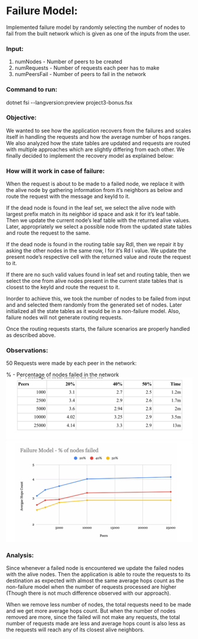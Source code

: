 # Failure Model:
Implemented failure model by randomly selecting the number of nodes to fail from the built network which is given as one of the inputs from the user.
### Input:
1. numNodes - Number of peers to be created
2. numRequests - Number of requests each peer has to make
3. numPeersFail - Number of peers to fail in the network
### Command to run:
dotnet fsi --langversion:preview project3-bonus.fsx <numNodes> <numRequests> <numPeersFail>
### Objective:
We wanted to see how the application recovers from the failures and scales itself in handling the requests and how the average number of hops ranges. We also analyzed how the state tables are updated and requests are routed with multiple approaches which are slightly differing from each other. We finally decided to implement the recovery model as explained below:
### How will it work in case of failure:
When the request is about to be made to a failed node, we replace it with the alive node by gathering information from it’s neighbors as below and route the request with the message and keyId to it.

If the dead node is found in the leaf set, we select the alive node with largest prefix match in its neighbor id space and ask it for it’s leaf table. Then we update the current node’s leaf table with the returned alive values. Later, appropriately we select a possible node from the updated state tables and route the request to the same.

If the dead node is found in the routing table say Rd​​l,​ then we repair it by asking the other nodes in the same row, l for it’s Rd​ ​l value. We update the present node’s respective cell with the returned value and route the request to it.

If there are no such valid values found in leaf set and routing table, then we select the one from alive nodes present in the current state tables that is closest to the keyId and route the request to it.
     
Inorder to achieve this, we took the number of nodes to be failed from input and and selected them randomly from the generated set of nodes. Later initialized all the state tables as it would be in a non-failure model. Also, failure nodes will not generate routing requests.

Once the routing requests starts, the failure scenarios are properly handled as described above.
### Observations:
50 Requests were made by each peer in the network:

% - Percentage of nodes failed in the network
![Bonus_Table_1](https://github.com/bbalaji561/Pastry_Protocol/blob/main/Images/Bonus_Table_1.png)
![Bonus_Graph_1](https://github.com/bbalaji561/Pastry_Protocol/blob/main/Images/Bonus_Graph_1.png)


### Analysis:
Since whenever a failed node is encountered we update the failed nodes with the alive nodes. Then the application is able to route the requests to its destination as expected with almost the same average hops count as the non-failure model when the number of requests processed are higher (Though there is not much difference observed with our approach).

When we remove less number of nodes, the total requests need to be made and we get more average hops count. But when the number of nodes removed are more, since the failed will not make any requests, the total number of requests made are less and average hops count is also less as the requests will reach any of its closest alive neighbors.

